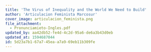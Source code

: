 ```yaml
---
title: 'The Virus of Inequality and the World We Need to Build'
author: 'Articulacion Feminista Marcosur'
cover_image: articulacion_feminista.png
file_attachment:
  - Pronunciamieto-Ingles.pdf
updated_by: aa42db52-fe4d-4c2d-95a6-de6a3b43d0eb
updated_at: 1594687044
id: 5d23a7b1-67a7-45ea-a7a9-69eb11b309fe
---
```

